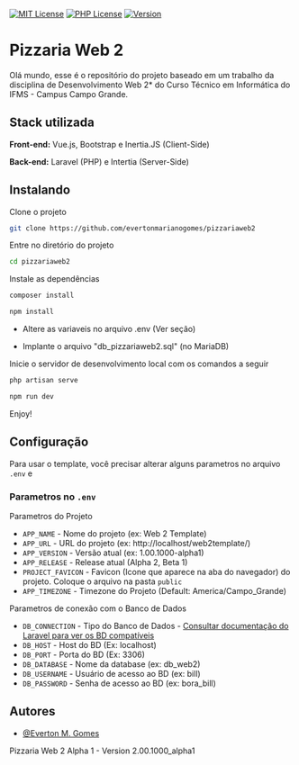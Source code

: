 
[![MIT License](https://img.shields.io/badge/License-MIT-green.svg)](https://choosealicense.com/licenses/mit/) [![PHP License](https://img.shields.io/badge/php-%3E%3D8.0.0-blue)](https://www.php.net/)
[![Version](https://img.shields.io/badge/Version-2.0.0-lightgrey)](https://github.com/evertonmarianogomes/web2template)
# Pizzaria Web 2
Olá mundo, esse é o repositório do projeto baseado em um trabalho da disciplina de Desenvolvimento Web 2* do Curso Técnico em Informática do IFMS - Campus Campo Grande.
## Stack utilizada

**Front-end:** Vue.js, Bootstrap e Inertia.JS (Client-Side)

**Back-end:** Laravel (PHP) e Intertia (Server-Side)


## Instalando

Clone o projeto

```bash
git clone https://github.com/evertonmarianogomes/pizzariaweb2
```

Entre no diretório do projeto

```bash
cd pizzariaweb2
```

Instale as dependências

```bash
composer install
```

```bash
npm install
```

- Altere as variaveis no arquivo .env (Ver seção)

- Implante o arquivo "db_pizzariaweb2.sql" (no MariaDB)

Inicie o servidor de desenvolvimento local com os comandos a seguir

```bash
php artisan serve
```

```bash
npm run dev
```

Enjoy!
## Configuração
Para usar o template, você precisar alterar alguns parametros 
no arquivo `.env` e

### Parametros no `.env`
Parametros do Projeto

- `APP_NAME` - Nome do projeto (ex: Web 2 Template)
- `APP_URL` - URL do projeto (ex: http://localhost/web2template/)
- `APP_VERSION` - Versão atual (ex: 1.00.1000-alpha1)
- `APP_RELEASE` -  Release atual (Alpha 2, Beta 1)
- `PROJECT_FAVICON` - Favicon (Icone que aparece na aba do navegador) do projeto. Coloque o arquivo na pasta `public`
- `APP_TIMEZONE` - Timezone do Projeto (Default: America/Campo_Grande)

Parametros de conexão com o Banco de Dados

- `DB_CONNECTION` - Tipo do Banco de Dados - [Consultar documentação do Laravel para ver os BD compatíveis ](https://laravel.com/docs/10.x/database#introduction)
- `DB_HOST` - Host do BD (Ex: localhost)
- `DB_PORT` - Porta do BD (Ex: 3306)
- `DB_DATABASE` - Nome da database (ex: db_web2)
- `DB_USERNAME` - Usuário de acesso ao BD (ex: bill)
- `DB_PASSWORD` - Senha de acesso ao BD (ex: bora_bill)

## Autores

- [@Everton M. Gomes](https://github.com/evertonmarianogomes)


Pizzaria Web 2 Alpha 1 - Version 2.00.1000_alpha1

